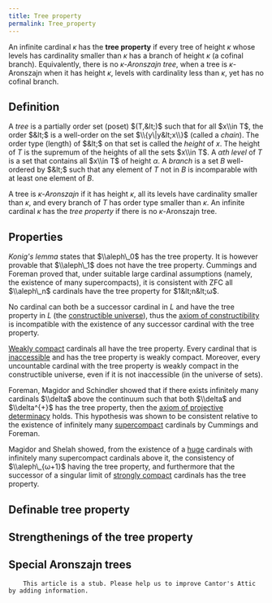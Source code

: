 ```yaml
---
title: Tree property
permalink: Tree_property
---
```


An infinite cardinal $κ$ has the **tree property** if every tree
of height $κ$ whose levels has cardinality smaller than $κ$
has a branch of height $κ$ (a cofinal branch). Equivalently, there
is no *$κ$-Aronszajn tree*, when a tree is $κ$-Aronszajn
when it has height $κ$, levels with cardinality less than
$κ$, yet has no cofinal branch.

## Definition

A *tree* is a partially order set (poset) $(T,&lt;)$ such that for all
$x\\in T$, the order $&lt;$ is a well-order on the set $\\{y\|y&lt;x\\}$
(called a *chain*). The order type (length) of $&lt;$ on that set is
called the *height* of $x$. The height of $T$ is the supremum of the
heights of all the sets $x\\in T$. A *$α$th level* of $T$ is a set
that contains all $x\\in T$ of height $α$. A *branch* is a set $B$
well-ordered by $&lt;$ such that any element of $T$ not in $B$ is
incomparable with at least one element of $B$.

A tree is *$κ$-Aronszajn* if it has height $κ$, all its
levels have cardinality smaller than $κ$, and every branch of $T$
has order type smaller than $κ$. An infinite cardinal $κ$
has the *tree property* if there is no $κ$-Aronszajn tree.

## Properties

*Konig's lemma* states that $\\aleph\_0$ has the tree property. It is
however provable that $\\aleph\_1$ does not have the tree property.
Cummings and Foreman proved that, under suitable large cardinal
assumptions (namely, the existence of many supercompacts), it is
consistent with ZFC all $\\aleph\_n$ cardinals have the tree property
for $1&lt;n&lt;ω$.

No cardinal can both be a successor cardinal in $L$ and have the tree
property in $L$ (the [constructible
universe](Constructible_universe "Constructible universe")),
thus the
<a href="http://en.wikipedia.org/wiki/axiom_of_constructibility" class="extiw" title="wikipedia:axiom of constructibility">axiom of constructibility</a>
is incompatible with the existence of any successor cardinal with the
tree property.

[Weakly
compact](Weakly_compact "Weakly compact")
cardinals all have the tree property. Every cardinal that is
[inaccessible](Inaccessible "Inaccessible")
and has the tree property is weakly compact. Moreover, every uncountable
cardinal with the tree property is weakly compact in the constructible
universe, even if it is not inaccessible (in the universe of sets).

Foreman, Magidor and Schindler showed that if there exists infinitely
many cardinals $\\delta$ above the continuum such that both $\\delta$
and $\\delta^{+}$ has the tree property, then the
<a href="Axiom_of_projective_determinacy" class="mw-redirect" title="Axiom of projective determinacy">axiom of projective determinacy</a>
holds. This hypothesis was shown to be consistent relative to the
existence of infinitely many
[supercompact](Supercompact "Supercompact")
cardinals by Cummings and Foreman.

Magidor and Shelah showed, from the existence of a
[huge](Huge "Huge")
cardinals with infinitely many supercompact cardinals above it, the
consistency of $\\aleph\_{ω+1}$ having the tree property, and
furthermore that the successor of a singular limit of [strongly
compact](Strongly_compact "Strongly compact")
cardinals has the tree property.

## Definable tree property

## Strengthenings of the tree property

## Special Aronszajn trees

        This article is a stub. Please help us to improve Cantor's Attic by adding information.


